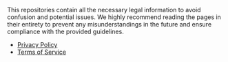 This repositories contain all the necessary legal information to avoid confusion and potential issues. We highly recommend reading the pages in their entirety to prevent any misunderstandings in the future and ensure compliance with the provided guidelines.

- [Privacy Policy](https://github.com/PrismGPT/Legal/blob/main/Privacy%20Policy.md)
- [Terms of Service](https://github.com/PrismGPT/Legal/blob/main/Terms%20of%20Service.md)
